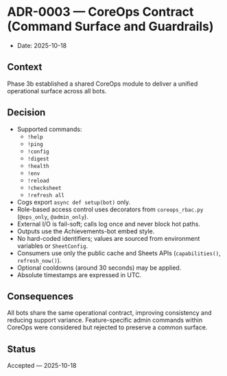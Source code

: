 # ADR-0003 — CoreOps Contract (Command Surface and Guardrails)

- Date: 2025-10-18

## Context

Phase 3b established a shared CoreOps module to deliver a unified operational surface across all bots.

## Decision

- Supported commands:
  - `!help`
  - `!ping`
  - `!config`
  - `!digest`
  - `!health`
  - `!env`
  - `!reload`
  - `!checksheet`
  - `!refresh all`
- Cogs export `async def setup(bot)` only.
- Role-based access control uses decorators from `coreops_rbac.py` (`@ops_only`, `@admin_only`).
- External I/O is fail-soft; calls log once and never block hot paths.
- Outputs use the Achievements-bot embed style.
- No hard-coded identifiers; values are sourced from environment variables or `SheetConfig`.
- Consumers use only the public cache and Sheets APIs (`capabilities()`, `refresh_now()`).
- Optional cooldowns (around 30 seconds) may be applied.
- Absolute timestamps are expressed in UTC.

## Consequences

All bots share the same operational contract, improving consistency and reducing support variance. Feature-specific admin commands within CoreOps were considered but rejected to preserve a common surface.

## Status

Accepted — 2025-10-18
